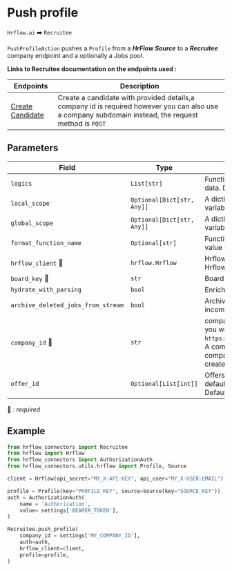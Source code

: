 # Push profile

`Hrflow.ai` :arrow_right: `Recruitee`

`PushProfileAction` pushes a `Profile` from a ***HrFlow Source*** to a ***Recruitee*** company endpoint and a optionally a Jobs pool.

**Links to Recruitee documentation on the endpoints used :**

| Endpoints | Description |
| --------- | ----------- |
| [Create Candidate](https://docs.recruitee.com/reference/candidates-post) | Create a candidate with provided details,a company id is required however you can also use a company subdomain instead, the request method is `POST`|

## Parameters

| Field | Type | Description |
| ----- | ---- | ----------- |
| `logics`  | `List[str]` | Function names to apply as filter before pushing the data. Default value : `[]`        |
| `local_scope`  | `Optional[Dict[str, Any]]` | A dictionary containing the current scope's local variables. Default value : `None`        |
| `global_scope`  | `Optional[Dict[str, Any]]` | A dictionary containing the current scope's global variables. Default value : `None`       |
| `format_function_name`  | `Optional[str]` | Function name to format job before pushing. Default value : `None`        |
| `hrflow_client` :red_circle: | `hrflow.Hrflow` | Hrflow client instance used to communicate with the Hrflow.ai API        |
| `board_key` :red_circle: | `str` | Board key where the jobs to be added will be stored        |
| `hydrate_with_parsing`  | `bool` | Enrich the job with parsing. Default value : `False`        |
| `archive_deleted_jobs_from_stream`  | `bool` | Archive Board jobs when they are no longer in the incoming job stream. Default value : `True`        |
| `company_id` :red_circle: | `str` | company_id of your company endpoint or the company you want to push profiles to in `https://api.recruitee.com/c/{company_id}/candidates`. A company subdomain can also be used, for example company_id=`testhr` for ***TESTHR*** an example company created to test     |
| `offer_id` | `Optional[List[int]]` | Offers to which the candidate will be assigned with default stage. You can also pass one ID as offer_id. Default value : `None`|

:red_circle: : *required* 

## Example

```python
from hrflow_connectors import Recruitee
from hrflow import Hrflow
from hrflow_connectors import AuthorizationAuth
from hrflow_connectors.utils.hrflow import Profile, Source

client = Hrflow(api_secret="MY_X-API-KEY", api_user="MY_X-USER-EMAIL")

profile = Profile(key="PROFILE_KEY", source=Source(key="SOURCE_KEY"))
auth = AuthorizationAuth(
    name = 'Authorization',
    value= settings['BEARER_TOKEN'],
)

Recruitee.push_profile(
    company_id = settings['MY_COMPANY_ID'],
    auth=auth,
    hrflow_client=client,
    profile=profile,
)
```
